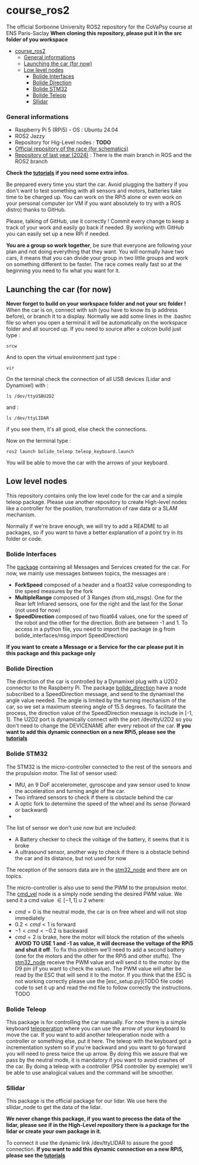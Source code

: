 # course_ros2
The official Sorbonne University ROS2 repository for the CoVaPsy course at ENS Paris-Saclay
**When cloning this repository, please put it in the src folder of you workspace**

- [course\_ros2](#course_ros2)
    - [General informations](#general-informations)
  - [Launching the car (for now)](#launching-the-car-for-now)
  - [Low level nodes](#low-level-nodes)
    - [Bolide Interfaces](#bolide-interfaces)
    - [Bolide Direction](#bolide-direction)
    - [Bolide STM32](#bolide-stm32)
    - [Bolide Teleop](#bolide-teleop)
    - [Sllidar](#sllidar)


### General informations
- Raspberry Pi 5 (RPi5) - OS : Ubuntu 24.04
- ROS2 Jazzy
- Repository for Hig-Level nodes : **TODO**
- [Official repository of the race (for schematics)](https://github.com/ajuton-ens/CourseVoituresAutonomesSaclay.git)
- [Repository of last year (2024)](https://github.com/SU-Bolides/course_2025_slam_pkgs.git) : There is the main branch in ROS and the ROS2 branch

**Check the [tutorials](Tutorials.md) if you need some extra infos.**

Be prepared every time you start the car. Avoid plugging the battery if you don't want to test something with all sensors and motors, batteries take time to be charged up. You can work on the RPi5 alone or even work on your personal computer (or VM if you want absolutely to try with a ROS distro) thanks to GitHub.

Please, talking of GitHub, use it correctly ! Commit every change to keep a track of your work and easily go back if needed. By working with GitHub you can easily set up a new RPi if needed.

**You are a group so work together**, be sure that everyone are following your plan and not doing everything that they want. You will normally have two cars, it means that you can divide your group in two little groups and work on something different to be faster. The race comes really fast so at the beginning you need to fix what you want for it.

## Launching the car (for now)
**Never forget to build on your workspace folder and not your src folder !**
When the car is on, connect with ssh (you have to know its ip address before), or branch it to a display. Normally we add some lines in the .bashrc file so when you open a terminal it will be automatically on the workspace folder and all sourced up. If you need to source after a colcon build just type :
```shell
srcw
```
And to open the virtual environment just type :
```shell
vir
```

On the terminal check the connection of all USB devices (Lidar and Dynamixel) with :
```shell
ls /dev/ttyUSBU2D2
```
and :
```shell
ls /dev/ttyLIDAR
```
if you see them, it's all good, else check the connections.

Now on the terminal type :
```shell
ros2 launch bolide_teleop teleop_keyboard.launch
```

You will be able to move the car with the arrows of your keyboard.

## Low level nodes
This repository contains only the low level code for the car and a simple teleop package. Please use another repository to create High-level nodes like a controller for the position, transformation of raw data or a SLAM mechanism.

Normally if we're brave enough, we will try to add a README to all packages, so if you want to have a better explanation of a point try in its folder or code.

### Bolide Interfaces
The [package](./bolide_interfaces/) containing all Messages and Services created for the car. For now, we mainly use messages between topics, the messages are :
- **ForkSpeed** composed of a header and a float32 value corresponding to the speed measures by the fork
- **MultipleRange** composed of 3 Ranges (from std_msgs). One for the Rear left Infrared sensors, one for the right and the last for the Sonar (not used for now)
- **SpeedDirection** composed of two float64 values, one for the speed of the robot and the other for the direction. Both are between -1 and 1.
To access in a python file, you need to import the package (e.g from bolide_interfaces/msg import SpeedDirection)

**If you want to create a Message or a Service for the car please put it in this package and this package only**

### Bolide Direction
The direction of the car is controlled by a Dynamixel plug with a U2D2 connector to the Raspberry Pi. The package [bolide_direction](./bolide_direction/) have a node subscribed to a SpeedDirection message, and send to the dynamixel the angle value needed. The angle is limited by the turning mechanism of the car, so we set a maximum steering angle of 15.5 degrees. To facilitate the process, the direction value of the SpeedDirection message is include in [-1, 1].
The U2D2 port is dynamically connect with the port /dev/ttyU2D2 so you don't need to change the DEVICENAME after every reboot of the car.
**If you want to add this dynamic connection on a new RPi5, please see the [tutorials](Tutorials.md)**

### Bolide STM32
The STM32 is the micro-controller connected to the rest of the sensors and the propulsion motor.
The list of sensor used:
- IMU, an 9 DoF accelerometer, gyroscope and yaw sensor used to know the acceleration and turning angle of the car.
- Two infrared sensors to check if there is obstacle behind the car
- A optic fork to determine the speed of the wheel and its sense (forward or backward)
- 
The list of sensor we don't use now but are included:
- A Battery checker to check the voltage of the battery, it seems that it is broke
- A ultrasound sensor, another way to check if there is a obstacle behind the car and its distance, but not used for now

The reception of the sensors data are in the [stm32_node](./bolide_stm32/bolide_stm32/stm32_node.py) and there are on topics.

The micro-controller is also use to send the PWM to the propulsion motor. The [cmd_vel](./bolide_stm32/bolide_stm32/cmd_vel.py) node is a simply node sending the desired PWM value. We send it a cmd value $\in[-1, 1]\cup{2}$ where:
- $cmd = 0$ is the neutral mode, the car is on free wheel and will not stop immediately
- $0.2 < cmd < 1$ is forward
- $-1 < cmd <-0.2$ is backward
- $cmd = 2$ is brake, here the motor will block the rotation of the wheels
**AVOID TO USE 1 and -1 as value, it will decrease the voltage of the RPi5 and shut it off**. To fix this problem we'll need to add a second battery (one for the motors and the other for the RPi5 and other stuffs).
The [stm32_node](./bolide_stm32/bolide_stm32/stm32_node.py) receive the PWM value and will send it to the motor by the D9 pin (if you want to check the value). The PWM value will after be read by the ESC that will send it to the motor. If you think that the ESC is not working correctly please use the [esc_setup.py](TODO file code) code to set it up and read the md file to follow correctly the instructions. TODO 

### Bolide Teleop
This package is for controlling the car manually. For now there is a simple keyboard [teleoperation](./bolide_teleop/bolide_teleop/teleop_keyboard.py) where you can use the arrow of your keyboard to move the car. If you want to add another teleoperation node with a controller or something else, put it here.
The teleop with the keyboard got a incrementation system so if you're backward and you want to go forward you will need to press twice the up arrow. By doing this we assure that we pass by the neutral mode, it is mandatory if you want to avoid crashes of the car.
By doing a teleop with a controller (PS4 controller by exemple) we'll be able to use analogical values and the command will be smoother.

### Sllidar
This package is the official package for our lidar. We use here the sllidar_node to get the data of the lidar. 

**We never change this package, if you want to process the data of the lidar, please see if in the High-Level repository there is a package for the lidar or create your own package in it.**

To connect it use the dynamic link /dev/ttyLIDAR to assure the good connection.
**If you want to add this dynamic connection on a new RPi5, please see the [tutorials](Tutorials.md)**
